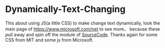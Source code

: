 # Dynamically-Text-Changing

This about using JS(a little CSS) to make change text dynamically, look the main page of https://www.microsoft.com/net to see more， because these  pull away and spin off the module of [SourceCode](view-source:https://www.microsoft.com/net). Thanks again for some CSS from MIT and some js from Microsoft.
